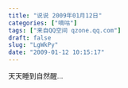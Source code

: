 ```yaml
---
title: "说说 2009年01月12日"
categories: ["嘀咕"]
tags: ["来自QQ空间 qzone.qq.com"]
draft: false
slug: "LgWkPy"
date: "2009-01-12 10:15:17"
---
```


天天睡到自然醒…

